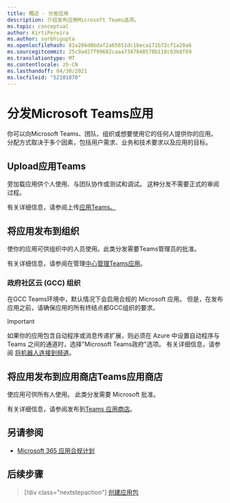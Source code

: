 ```yaml
---
title: 概述 - 分发应用
description: 介绍发布应用Microsoft Teams选项。
ms.topic: conceptual
author: KirtiPereira
ms.author: surbhigupta
ms.openlocfilehash: 81a266d0bdaf2a65651dc1beca171b72cf1a20a6
ms.sourcegitcommit: 25c9ad27f99682caaa7347840578b118c63b8f69
ms.translationtype: MT
ms.contentlocale: zh-CN
ms.lasthandoff: 04/30/2021
ms.locfileid: "52101870"
---
```

# <a name="distribute-your-microsoft-teams-app"></a>分发Microsoft Teams应用

你可以向Microsoft Teams、团队、组织或想要使用它的任何人提供你的应用。 分配方式取决于多个因素，包括用户需求、业务和技术要求以及应用的目标。

## <a name="upload-your-app-in-teams"></a>Upload应用Teams

旁加载应用供个人使用、与团队协作或测试和调试。 这种分发不需要正式的审阅过程。

有关详细信息，请参阅上传[应用Teams。](apps-upload.md)

## <a name="publish-your-app-to-your-org"></a>将应用发布到组织

使你的应用可供组织中的人员使用。此类分发需要Teams管理员的批准。

有关详细信息，请参阅在管理[中心管理Teams应用](https://docs.microsoft.com/MicrosoftTeams/manage-apps?toc=%2Fmicrosoftteams%2Fplatform%2Ftoc.json&bc=%2FMicrosoftTeams%2Fbreadcrumb%2Ftoc.json)。

### <a name="government-community-cloud-gcc-organizations"></a>政府社区云 (GCC) 组织

在GCC Teams环境中，默认情况下会启用合规的 Microsoft 应用。 但是，在发布应用之前，请确保应用的所有终结点都GCC组织的要求。

> [!IMPORTANT]
>如果你的应用包含自动程序或消息传递扩展，则必须在 Azure 中设置自动程序与 Teams 之间的通道时，选择"Microsoft Teams政府"选项。 有关详细信息，请参阅 [将机器人连接到频道](/azure/bot-service/bot-service-manage-channels?view=azure-bot-service-4.0&preserve-view=true)。

## <a name="publish-your-app-to-the-teams-store"></a>将应用发布到应用商店Teams应用商店

使应用可供所有人使用。 此类分发需要 Microsoft 批准。

有关详细信息，请参阅发布到[Teams 应用商店](~/concepts/deploy-and-publish/appsource/publish.md)。

## <a name="see-also"></a>另请参阅

* [Microsoft 365 应用合规计划](/microsoft-365-app-certification/overview)

## <a name="next-step"></a>后续步骤

> [!div class="nextstepaction"]
> [创建应用包](~/concepts/build-and-test/apps-package.md)
